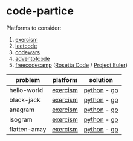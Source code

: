 # code-partice

Platforms to consider:

1. [exercism](https://exercism.org/)
2. [leetcode](https://leetcode.com/)
3. [codewars](https://www.codewars.com/)
4. [adventofcode](https://adventofcode.com/events)
5. [freecodecamp](https://www.freecodecamp.org/learn/coding-interview-prep/) ([Rosetta Code](http://www.rosettacode.org/wiki/Category:Programming_Tasks) / [Project Euler](https://projecteuler.net/archives))


problem         | platform                                                                    | solution
----------------|-----------------------------------------------------------------------------|--------------------
hello-world     | [exercism](https://exercism.org/tracks/python/exercises/hello-world)        | [python](exercism/python/hello-world/hello_world.py) - [go](exercism/go/hello-world/hello_world.go)
black-jack      | [exercism](https://exercism.org/tracks/python/exercises/black-jack)         | [python](exercism/python/black-jack/black_jack.py)   - [go](exercism/go/blackjack/blackjack.go)
anagram         | [exercism](https://exercism.org/tracks/python/exercises/anagram)            | [python](exercism/python/anagram/anagram.py)         - [go](exercism/go/anagram/anagram.go)
isogram         | [exercism](https://exercism.org/tracks/python/exercises/isogram)            | [python](exercism/python/anagram/isogram.py)         - [go](exercism/go/anagram/isogram.go)
flatten-array   | [exercism](https://exercism.org/tracks/python/exercises/flatten-array)      | [python](exercism/python/anagram/flatten-array.py)   - [go](exercism/go/anagram/flatten_array.go)
